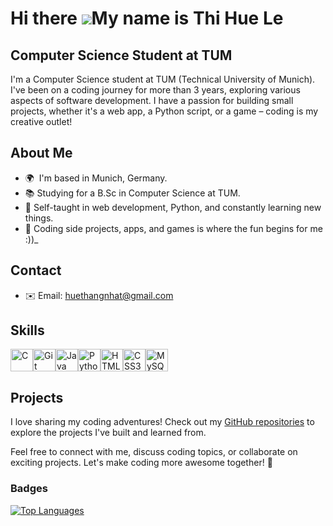 Hi there ![](https://user-images.githubusercontent.com/18350557/176309783-0785949b-9127-417c-8b55-ab5a4333674e.gif)My name is Thi Hue Le
==================================================================================================================================

Computer Science Student at TUM
---------------------------------------

I'm a Computer Science student at TUM (Technical University of Munich). I've been on a coding journey for more than 3 years, exploring various aspects of software development. I have a passion for building small projects, whether it's a web app, a Python script, or a game – coding is my creative outlet!
## About Me
*   🌍  I'm based in Munich, Germany.
*   📚 Studying for a B.Sc in Computer Science at TUM.
*   🌱 Self-taught in web development, Python, and constantly learning new things.
*   🚀 Coding side projects, apps, and games is where the fun begins for me :))_


## Contact
- ✉️ Email: [huethangnhat@gmail.com](mailto:huethangnhat@gmail.com)
## Skills 
<p align="left">
<a href="https://docs.microsoft.com/en-us/cpp/?view=msvc-170" target="_blank" rel="noreferrer"><img src="https://raw.githubusercontent.com/danielcranney/readme-generator/main/public/icons/skills/c-colored.svg" width="36" height="36" alt="C" /></a><a href="https://git-scm.com/" target="_blank" rel="noreferrer"><img src="https://raw.githubusercontent.com/danielcranney/readme-generator/main/public/icons/skills/git-colored.svg" width="36" height="36" alt="Git" /></a><a href="https://www.oracle.com/java/" target="_blank" rel="noreferrer"><img src="https://raw.githubusercontent.com/danielcranney/readme-generator/main/public/icons/skills/java-colored.svg" width="36" height="36" alt="Java" /></a><a href="https://www.python.org/" target="_blank" rel="noreferrer"><img src="https://raw.githubusercontent.com/danielcranney/readme-generator/main/public/icons/skills/python-colored.svg" width="36" height="36" alt="Python" /></a><a href="https://developer.mozilla.org/en-US/docs/Glossary/HTML5" target="_blank" rel="noreferrer"><img src="https://raw.githubusercontent.com/danielcranney/readme-generator/main/public/icons/skills/html5-colored.svg" width="36" height="36" alt="HTML5" /></a><a href="https://www.w3.org/TR/CSS/#css" target="_blank" rel="noreferrer"><img src="https://raw.githubusercontent.com/danielcranney/readme-generator/main/public/icons/skills/css3-colored.svg" width="36" height="36" alt="CSS3" /></a><a href="https://www.mysql.com/" target="_blank" rel="noreferrer"><img src="https://raw.githubusercontent.com/danielcranney/readme-generator/main/public/icons/skills/mysql-colored.svg" width="36" height="36" alt="MySQL" /></a>
</p>

## Projects

I love sharing my coding adventures! Check out my [GitHub repositories](https://github.com/ThiHueLe16) to explore the projects I've built and learned from.

Feel free to connect with me, discuss coding topics, or collaborate on exciting projects. Let's make coding more awesome together! 🚀
                    
                
### Badges

<a href="https://github.com/ThiHueLe16" align="left"><img src="https://github-readme-stats.vercel.app/api/top-langs/?username=ThiHueLe16&langs_count=10&title_color=facc15&text_color=facc15&icon_color=6366f1&bg_color=000000&hide_border=true&locale=en&custom_title=Top%20%Languages" alt="Top Languages" /></a>

